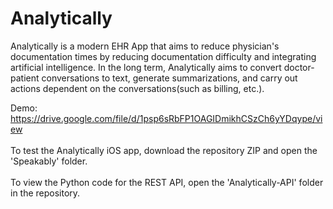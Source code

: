 # Analytically 

Analytically is a modern EHR App that aims to reduce physician's documentation times by reducing documentation difficulty and integrating artificial intelligence. In the long term, Analytically aims to convert doctor-patient conversations to text, generate summarizations, and carry out actions dependent on the conversations(such as billing, etc.). 

Demo: https://drive.google.com/file/d/1psp6sRbFP1OAGIDmikhCSzCh6yYDqype/view <br/><br/>
To test the Analytically iOS app, download the repository ZIP and open the 'Speakably' folder. <br/><br/>
To view the Python code for the REST API, open the 'Analytically-API' folder in the repository.
